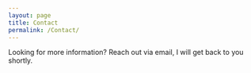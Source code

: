 ```yaml
---
layout: page
title: Contact
permalink: /Contact/
---
```


Looking for more information? Reach out via email, I will get back to you shortly.